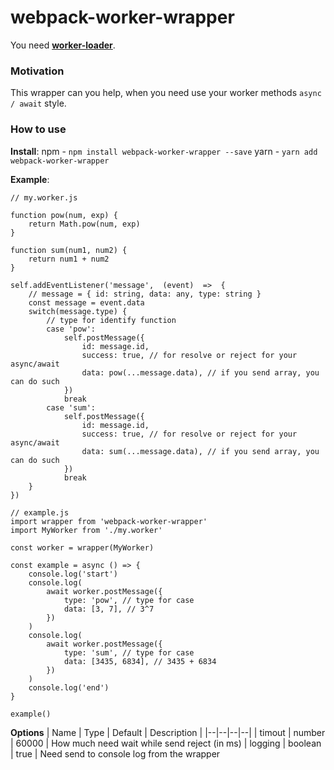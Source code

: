 # webpack-worker-wrapper

You need [**worker-loader**](https://www.npmjs.com/package/worker-loader).
### Motivation
This wrapper can you help, when you need use your worker methods `async / await` style.
### How to use
**Install**:
npm - `npm install webpack-worker-wrapper --save`
yarn - `yarn add webpack-worker-wrapper`

**Example**:
```
// my.worker.js

function pow(num, exp) {
	return Math.pow(num, exp)
}

function sum(num1, num2) {
	return num1 + num2
}

self.addEventListener('message',  (event)  =>  {
	// message = { id: string, data: any, type: string }
	const message = event.data
	switch(message.type) {
		// type for identify function
		case 'pow':
			self.postMessage({
				id: message.id,
				success: true, // for resolve or reject for your async/await
				data: pow(...message.data), // if you send array, you can do such
			})
			break
		case 'sum':
			self.postMessage({
				id: message.id,
				success: true, // for resolve or reject for your async/await
				data: sum(...message.data), // if you send array, you can do such
			})
			break
	}
})

```
```
// example.js
import wrapper from 'webpack-worker-wrapper'
import MyWorker from './my.worker'

const worker = wrapper(MyWorker)

const example = async () => {
	console.log('start')
	console.log(
		await worker.postMessage({
			type: 'pow', // type for case
			data: [3, 7], // 3^7
		})
	)
	console.log(
		await worker.postMessage({
			type: 'sum', // type for case
			data: [3435, 6834], // 3435 + 6834
		})
	)
	console.log('end')
}

example()

```

**Options**
| Name | Type | Default | Description |
|--|--|--|--|
| timout | number | 60000 | How much need wait while send reject (in ms)
| logging | boolean | true | Need send to console log from the wrapper